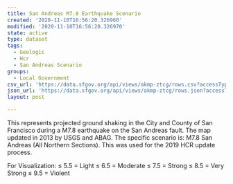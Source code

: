 ```yaml
---
title: San Andreas M7.8 Earthquake Scenario
created: '2020-11-10T16:56:20.326960'
modified: '2020-11-10T16:56:20.326970'
state: active
type: dataset
tags:
  - Geologic
  - Hcr
  - San Andreas Scenario
groups:
  - Local Government
csv_url: 'https://data.sfgov.org/api/views/akmp-ztcg/rows.csv?accessType=DOWNLOAD'
json_url: 'https://data.sfgov.org/api/views/akmp-ztcg/rows.json?accessType=DOWNLOAD'
layout: post

---
```

This represents projected ground shaking in the City and County of San Francisco during a M7.8 earthquake on the San Andreas fault. The map updated in 2013 by USGS and ABAG. The specific scenario is: M7.8 San Andreas (All Northern Sections). This was used for the 2019 HCR update process.

For Visualization:
≤ 5.5 = Light
≤ 6.5 = Moderate
≤ 7.5 = Strong
≤ 8.5 = Very Strong
≤ 9.5 = Violent

